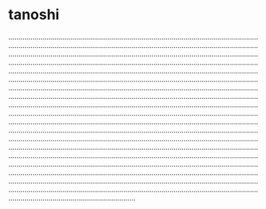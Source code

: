 # tanoshi
...................................................................................................................................................................................................................................................................................................................................................................................................................................................................................................................................................................................................................................................................................................................................................................................................................................................................................................................................................................................................................................................................................................................................................................................................................................................................................................................................................................................................................................................................................................................................................................................................................................................................................................................................................................................................................................................................................................................................................................................................................................................................................................................................................................................................................................................................................................................................................................................................................................................................................................................